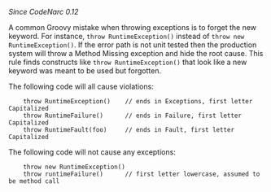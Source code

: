 *Since CodeNarc 0.12*

A common Groovy mistake when throwing exceptions is to forget the new
keyword. For instance, `throw RuntimeException()` instead of
`throw new RuntimeException()`. If the error path is not unit tested
then the production system will throw a Method Missing exception and
hide the root cause. This rule finds constructs like
`throw RuntimeException()` that look like a new keyword was meant to be
used but forgotten.

The following code will all cause violations:

        throw RuntimeException()    // ends in Exceptions, first letter Capitalized
        throw RuntimeFailure()      // ends in Failure, first letter Capitalized
        throw RuntimeFault(foo)     // ends in Fault, first letter Capitalized

The following code will not cause any exceptions:

        throw new RuntimeException()
        throw runtimeFailure()      // first letter lowercase, assumed to be method call
